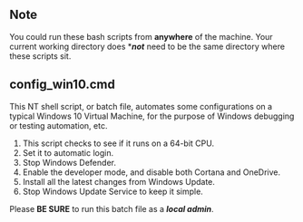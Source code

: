 ## Note
You could run these bash scripts from **anywhere** of the machine. Your current working directory does ***_not_** need to be the same directory where these scripts sit.

## config_win10.cmd
This NT shell script, or batch file, automates some configurations on a typical Windows 10 Virtual Machine, for the purpose of Windows debugging or testing automation, etc.
1. This script checks to see if it runs on a 64-bit CPU.
2. Set it to automatic login.
3. Stop Windows Defender.
4. Enable the developer mode, and disable both Cortana and OneDrive.
5. Install all the latest changes from Windows Update.
6. Stop Windows Update Service to keep it simple.

Please **BE SURE** to run this batch file as a **_local admin_**.
